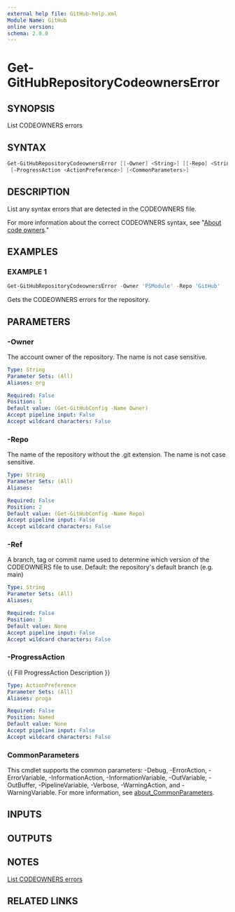```yaml
---
external help file: GitHub-help.xml
Module Name: GitHub
online version:
schema: 2.0.0
---
```


# Get-GitHubRepositoryCodeownersError

## SYNOPSIS
List CODEOWNERS errors

## SYNTAX

```powershell
Get-GitHubRepositoryCodeownersError [[-Owner] <String>] [[-Repo] <String>] [[-Ref] <String>]
 [-ProgressAction <ActionPreference>] [<CommonParameters>]
```

## DESCRIPTION
List any syntax errors that are detected in the CODEOWNERS file.

For more information about the correct CODEOWNERS syntax,
see "[About code owners](https://docs.github.com/repositories/managing-your-repositorys-settings-and-features/customizing-your-repository/about-code-owners)."

## EXAMPLES

### EXAMPLE 1
```powershell
Get-GitHubRepositoryCodeownersError -Owner 'PSModule' -Repo 'GitHub'
```

Gets the CODEOWNERS errors for the repository.

## PARAMETERS

### -Owner
The account owner of the repository.
The name is not case sensitive.

```yaml
Type: String
Parameter Sets: (All)
Aliases: org

Required: False
Position: 1
Default value: (Get-GitHubConfig -Name Owner)
Accept pipeline input: False
Accept wildcard characters: False
```

### -Repo
The name of the repository without the .git extension.
The name is not case sensitive.

```yaml
Type: String
Parameter Sets: (All)
Aliases:

Required: False
Position: 2
Default value: (Get-GitHubConfig -Name Repo)
Accept pipeline input: False
Accept wildcard characters: False
```

### -Ref
A branch, tag or commit name used to determine which version of the CODEOWNERS file to use.
Default: the repository's default branch (e.g.
main)

```yaml
Type: String
Parameter Sets: (All)
Aliases:

Required: False
Position: 3
Default value: None
Accept pipeline input: False
Accept wildcard characters: False
```

### -ProgressAction
{{ Fill ProgressAction Description }}

```yaml
Type: ActionPreference
Parameter Sets: (All)
Aliases: proga

Required: False
Position: Named
Default value: None
Accept pipeline input: False
Accept wildcard characters: False
```

### CommonParameters
This cmdlet supports the common parameters: -Debug, -ErrorAction, -ErrorVariable, -InformationAction, -InformationVariable, -OutVariable, -OutBuffer, -PipelineVariable, -Verbose, -WarningAction, and -WarningVariable. For more information, see [about_CommonParameters](http://go.microsoft.com/fwlink/?LinkID=113216).

## INPUTS

## OUTPUTS

## NOTES
[List CODEOWNERS errors](https://docs.github.com/rest/repos/repos#list-codeowners-errors)

## RELATED LINKS

